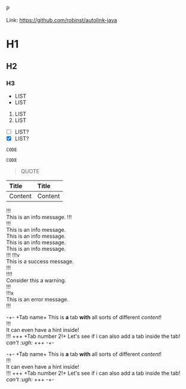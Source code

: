 P

Link: https://github.com/robinst/autolink-java

# H1

## H2

### H3

* LIST
* LIST

1. LIST
2. LIST

* [ ] LIST?
* [x] LIST?

```text
CODE
```

`CODE`

> QUOTE



| Title | Title |
| :--- | :--- |
| Content | Content |

!!!  
This is an info message.
!!!  
!!!  
This is an info message.  
This is an info message.  
This is an info message.  
This is an info message.  
!!! 
!!!v  
This is a success message.  
!!!  
!!!!  
Consider this a warning.  
!!!  
!!!x  
This is an error message.  
!!!  

-+-
+Tab name+
This is **a** tab __with__ all sorts of different *content*!  
!!!  
It can even have a hint inside!  
!!! 
+++
+Tab number 2!+
Let's see if i can also add a tab inside the tab!  
*can't :ugh:*
+++
-+-

-+-
+Tab name+
This is **a** tab __with__ all sorts of different *content*!  
!!!  
It can even have a hint inside!  
!!! 
+++
+Tab number 2!+
Let's see if i can also add a tab inside the tab!  
*can't :ugh:*
+++
-+-
